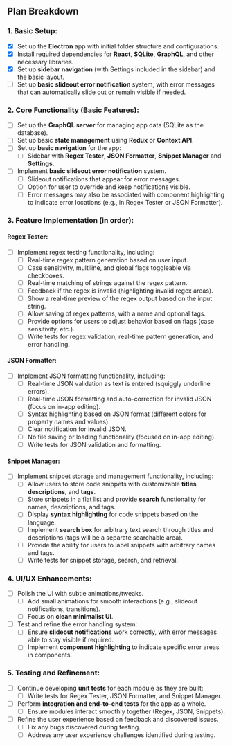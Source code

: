 ## **Plan Breakdown**

### 1. **Basic Setup:**
- [x] Set up the **Electron** app with initial folder structure and configurations.
- [x] Install required dependencies for **React**, **SQLite**, **GraphQL**, and other necessary libraries.
- [x] Set up **sidebar navigation** (with Settings included in the sidebar) and the basic layout.
- [ ] Set up **basic slideout error notification** system, with error messages that can automatically slide out or remain visible if needed.
  
### 2. **Core Functionality (Basic Features):**
- [ ] Set up the **GraphQL server** for managing app data (SQLite as the database).
- [ ] Set up basic **state management** using **Redux** or **Context API**.
- [ ] Set up **basic navigation** for the app:
  - [ ] Sidebar with **Regex Tester**, **JSON Formatter**, **Snippet Manager** and **Settings**.
- [ ] Implement **basic slideout error notification** system.
  - [ ] Slideout notifications that appear for error messages.
  - [ ] Option for user to override and keep notifications visible.
  - [ ] Error messages may also be associated with component highlighting to indicate error locations (e.g., in Regex Tester or JSON Formatter).
  
### 3. **Feature Implementation (in order):**

#### **Regex Tester**:
- [ ] Implement regex testing functionality, including:
  - [ ] Real-time regex pattern generation based on user input.
  - [ ] Case sensitivity, multiline, and global flags toggleable via checkboxes.
  - [ ] Real-time matching of strings against the regex pattern.
  - [ ] Feedback if the regex is invalid (highlighting invalid regex areas).
  - [ ] Show a real-time preview of the regex output based on the input string.
  - [ ] Allow saving of regex patterns, with a name and optional tags.
  - [ ] Provide options for users to adjust behavior based on flags (case sensitivity, etc.).
  - [ ] Write tests for regex validation, real-time pattern generation, and error handling.

#### **JSON Formatter**:
- [ ] Implement JSON formatting functionality, including:
  - [ ] Real-time JSON validation as text is entered (squiggly underline errors).
  - [ ] Real-time JSON formatting and auto-correction for invalid JSON (focus on in-app editing).
  - [ ] Syntax highlighting based on JSON format (different colors for property names and values).
  - [ ] Clear notification for invalid JSON.
  - [ ] No file saving or loading functionality (focused on in-app editing).
  - [ ] Write tests for JSON validation and formatting.

#### **Snippet Manager**:
- [ ] Implement snippet storage and management functionality, including:
  - [ ] Allow users to store code snippets with customizable **titles**, **descriptions**, and **tags**.
  - [ ] Store snippets in a flat list and provide **search** functionality for names, descriptions, and tags.
  - [ ] Display **syntax highlighting** for code snippets based on the language.
  - [ ] Implement **search box** for arbitrary text search through titles and descriptions (tags will be a separate searchable area).
  - [ ] Provide the ability for users to label snippets with arbitrary names and tags.
  - [ ] Write tests for snippet storage, search, and retrieval.

### 4. **UI/UX Enhancements:**
- [ ] Polish the UI with subtle animations/tweaks.
  - [ ] Add small animations for smooth interactions (e.g., slideout notifications, transitions).
  - [ ] Focus on **clean minimalist UI**.
- [ ] Test and refine the error handling system:
  - [ ] Ensure **slideout notifications** work correctly, with error messages able to stay visible if required.
  - [ ] Implement **component highlighting** to indicate specific error areas in components.

### 5. **Testing and Refinement:**
- [ ] Continue developing **unit tests** for each module as they are built:
  - [ ] Write tests for Regex Tester, JSON Formatter, and Snippet Manager.
- [ ] Perform **integration and end-to-end tests** for the app as a whole.
  - [ ] Ensure modules interact smoothly together (Regex, JSON, Snippets).
- [ ] Refine the user experience based on feedback and discovered issues.
  - [ ] Fix any bugs discovered during testing.
  - [ ] Address any user experience challenges identified during testing.
